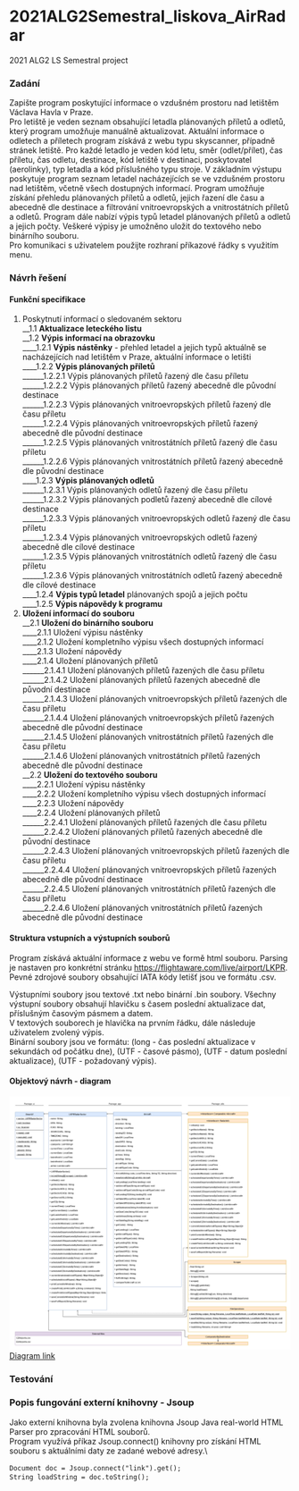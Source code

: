 # 2021ALG2Semestral_liskova_AirRadar
2021 ALG2 LS Semestral project

### Zadání
Zapište program poskytující informace o vzdušném prostoru nad letištěm Václava Havla v Praze.\
Pro letiště je veden seznam obsahující letadla plánovaných příletů a odletů, který program umožňuje manuálně aktualizovat. Aktuální informace o odletech a příletech program získává z webu typu skyscanner, případně stránek letiště. Pro každé letadlo je veden kód letu, směr (odlet/přílet), čas příletu, čas odletu, destinace, kód letiště v destinaci, poskytovatel (aerolinky), typ letadla a kód příslušného typu stroje.
V základním výstupu poskytuje program seznam letadel nacházejících se ve vzdušném prostoru nad letištěm, včetně všech dostupných informací.
Program umožňuje získání přehledu plánovaných příletů a odletů, jejich řazení dle času a abecedně dle destinace a filtrování vnitroevropských a vnitrostátních příletů a odletů.
Program dále nabízí výpis typů letadel plánovaných příletů a odletů a jejich počty. Veškeré výpisy je umožněno uložit do textového nebo binárního souboru.\
Pro komunikaci s uživatelem použijte rozhraní příkazové řádky s využitím menu.

### Návrh řešení
#### Funkční specifikace


1. Poskytnutí informací o sledovaném sektoru  
__1.1 **Aktualizace leteckého listu**  
__1.2 **Výpis informací na obrazovku**   
____1.2.1 **Výpis nástěnky** - přehled letadel a jejich typů aktuálně se nacházejících nad letištěm v Praze, aktuální informace o letišti   
____1.2.2 **Výpis plánovaných příletů**  
______1.2.2.1 Výpis plánovaných příletů řazený dle času příletu  
______1.2.2.2 Výpis plánovaných příletů řazený abecedně dle původní destinace  
______1.2.2.3 Výpis plánovaných vnitroevropských příletů řazený dle času příletu  
______1.2.2.4 Výpis plánovaných vnitroevropských příletů řazený abecedně dle původní destinace  
______1.2.2.5 Výpis plánovaných vnitrostátních příletů řazený dle času příletu    
______1.2.2.6 Výpis plánovaných vnitrostátních příletů řazený abecedně dle původní destinace    
____1.2.3 **Výpis plánovaných odletů**  
______1.2.3.1 Výpis plánovaných odletů řazený dle času příletu  
______1.2.3.2 Výpis plánovaných podletů řazený abecedně dle cílové destinace  
______1.2.3.3 Výpis plánovaných vnitroevropských odletů řazený dle času příletu  
______1.2.3.4 Výpis plánovaných vnitroevropských odletů řazený abecedně dle cílové destinace    
______1.2.3.5 Výpis plánovaných vnitrostátních odletů řazený dle času příletu    
______1.2.3.6 Výpis plánovaných vnitrostátních odletů řazený abecedně dle cílové destinace    
____1.2.4 **Výpis typů letadel** plánovaných spojů a jejich počtu  
____1.2.5 **Výpis nápovědy k programu**  
2. **Uložení informací do souboru**  
__2.1 **Uložení do binárního souboru**   
____2.1.1 Uložení výpisu nástěnky  
____2.1.2 Uložení kompletního výpisu všech dostupných informací  
____2.1.3 Uložení nápovědy  
____2.1.4 Uložení plánovaných příletů    
______2.1.4.1 Uložení plánovaných příletů řazených dle času příletu  
______2.1.4.2 Uložení plánovaných příletů řazených abecedně dle původní destinace  
______2.1.4.3 Uložení plánovaných vnitroevropských příletů řazených dle času příletu  
______2.1.4.4 Uložení plánovaných vnitroevropských příletů řazených abecedně dle původní destinace  
______2.1.4.5 Uložení plánovaných vnitrostátních příletů řazených dle času příletu    
______2.1.4.6 Uložení plánovaných vnitrostátních příletů řazených abecedně dle původní destinace    
__2.2 **Uložení do textového souboru**  
____2.2.1 Uložení výpisu nástěnky    
____2.2.2 Uložení kompletního výpisu všech dostupných informací  
____2.2.3 Uložení nápovědy  
____2.2.4 Uložení plánovaných příletů    
______2.2.4.1 Uložení plánovaných příletů řazených dle času příletu  
______2.2.4.2 Uložení plánovaných příletů řazených abecedně dle původní destinace  
______2.2.4.3 Uložení plánovaných vnitroevropských příletů řazených dle času příletu  
______2.2.4.4 Uložení plánovaných vnitroevropských příletů řazených abecedně dle původní destinace  
______2.2.4.5 Uložení plánovaných vnitrostátních příletů řazených dle času příletu    
______2.2.4.6 Uložení plánovaných vnitrostátních příletů řazených abecedně dle původní destinace
       
    
#### Struktura vstupních a výstupních souborů
Program získává aktuální informace z webu ve formě html souboru. Parsing je  nastaven pro konkrétní stránku https://flightaware.com/live/airport/LKPR.
Pevné zdrojové soubory obsahující IATA kódy letišť jsou ve formátu .csv.

Výstupními soubory jsou textové .txt nebo binární .bin soubory. Všechny výstupní soubory obsahují hlavičku s časem poslední aktualizace dat, příslušným časovým pásmem a datem.  
V textových souborech je hlavička na prvním řádku, dále následuje uživatelem zvolený výpis.  
Binární soubory jsou ve formátu: (long - čas poslední aktualizace v sekundách od počátku dne), (UTF - časové pásmo), (UTF - datum poslední aktualizace), (UTF - požadovaný výpis).  
                            

#### Objektový návrh - diagram
![AirRadar](AirRadar_diagram.png)
[Diagram link](https://drive.google.com/file/d/1GoTmgKgn3MQHBkh5TMceui2VmUbsW5D3/view?usp=sharing)
  
### Testování
### Popis fungování externí knihovny - Jsoup
Jako externí knihovna byla zvolena knihovna Jsoup Java real-world HTML Parser pro zpracování HTML souborů.\
Program využívá příkaz Jsoup.connect() knihovny pro získání HTML souboru s aktuálními daty ze zadané webové adresy.\
    
    Document doc = Jsoup.connect("link").get();
    String loadString = doc.toString();
     









